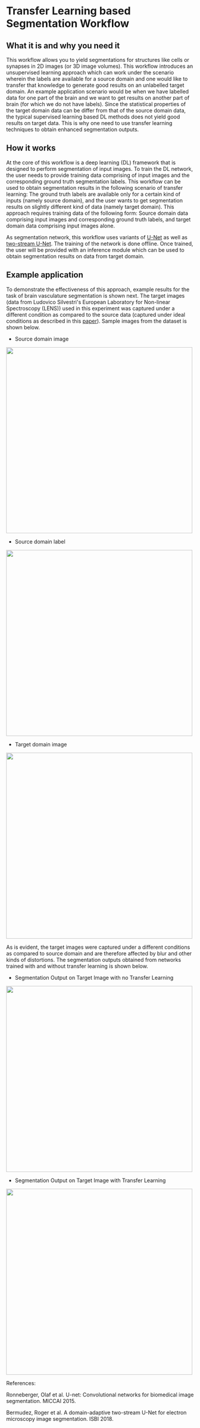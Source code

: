 # Transfer Learning based Segmentation Workflow

## What it is and why you need it

This workflow allows you to yield segmentations for structures like cells or synapses in 2D images (or 3D image volumes). This workflow introduces an unsupervised learning approach which can work under the scenario wherein the labels are available for a source domain and one would like to transfer that knowledge to generate good results on an unlabelled target domain. An example application scenario would be when we have labelled data for one part of the brain and we want to get results on another part of brain (for which we do not have labels). Since the statistical properties of the target domain data can be differ from that of the source domain data, the typical supervised learning based DL methods does not yield good results on target data. This is why one need to use transfer learning techniques to obtain enhanced segmentation outputs.

## How it works

At the core of this workflow is a deep learning (DL) framework that is designed to perform segmentation of input images. To train the DL network, the user needs to provide training data comprising of input images and the corresponding ground truth segmentation labels. This workflow can be used to obtain segmentation results in the following scenario of transfer learning: The ground truth labels are available only for a certain kind of inputs (namely source domain), and the user wants to get segmentation results on slightly different kind of data (namely target domain). This approach requires training data of the following form: Source domain data comprising input images and corresponding ground truth labels, and target domain data comprising input images alone.

As segmentation network, this workflow uses variants of [U-Net](https://doi.org/10.1007/978-3-319-24574-4_28) as well as [two-stream U-Net](https://doi.org/10.1109/ISBI.2018.8363602). The training of the network is done offline. Once trained, the user will be provided with an inference module which can be used to obtain segmentation results on data from target domain.

## Example application

To demonstrate the effectiveness of this approach, example results for the task of brain vasculature segmentation is shown next. The target images (data from Ludovico Silvestri's European Laboratory for Non-linear Spectroscopy (LENS)) used in this experiment was captured under a different condition as compared to the source data (captured under ideal conditions as described in this [paper](https://www.nature.com/articles/s41598-018-30533-3)). Sample images from the dataset is shown below.

+ Source domain image

<img src="./fig/crop-source_image_59.png" width="500">

+ Source domain label

<img src="./fig/crop-source_label_59.png" width="500">

+ Target domain image

<img src="./fig/crop-target_img_10.png" width="500">

As is evident, the target images were captured under a different conditions as compared to source domain and are therefore affected by blur and other kinds of distortions. The segmentation outputs obtained from networks trained with and without transfer learning is shown below.

+ Segmentation Output on Target Image with no Transfer Learning

<img src="./fig/crop-target_noDA_out_10.jpg" width="500">

+ Segmentation Output on Target Image with Transfer Learning

<img src="./fig/crop-target_DA_out_10.jpg" width="500">

References:

Ronneberger, Olaf et al. U-net: Convolutional networks for biomedical image segmentation. MICCAI 2015.

Bermudez, Roger et al. A domain-adaptive two-stream U-Net for electron microscopy image segmentation. ISBI 2018.
